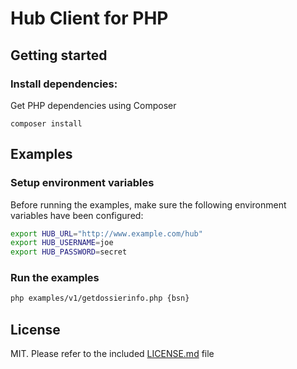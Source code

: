 Hub Client for PHP
======

## Getting started

### Install dependencies:

Get PHP dependencies using Composer
```
composer install
```

## Examples

### Setup environment variables

Before running the examples, make sure the following environment variables have been configured:

```sh
export HUB_URL="http://www.example.com/hub"
export HUB_USERNAME=joe
export HUB_PASSWORD=secret
```

### Run the examples

```sh
php examples/v1/getdossierinfo.php {bsn}
```
## License

MIT. Please refer to the included [LICENSE.md](LICENSE.md) file
